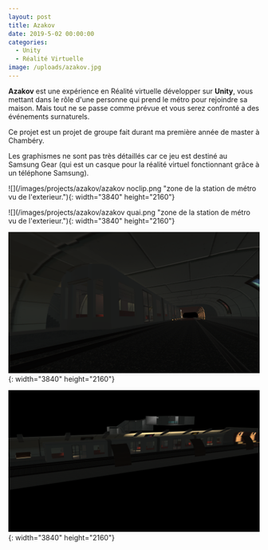 ```yaml
---
layout: post
title: Azakov
date: 2019-5-02 00:00:00
categories:
  - Unity
  - Réalité Virtuelle
image: /uploads/azakov.jpg
---
```


**Azakov** est une exp&eacute;rience en R&eacute;alit&eacute; virtuelle d&eacute;velopper sur **Unity**, vous mettant dans le r&ocirc;le d'une personne qui prend le m&eacute;tro pour rejoindre sa maison. Mais tout ne se passe comme pr&eacute;vue et vous serez confront&eacute; a des &eacute;v&eacute;nements surnaturels.

Ce projet est un projet de groupe fait durant ma premi&egrave;re ann&eacute;e de master &agrave; Chamb&eacute;ry.

Les graphismes ne sont pas tr&egrave;s d&eacute;taill&eacute;s car ce jeu est destin&eacute; au Samsung Gear (qui est un casque pour la r&eacute;alit&eacute; virtuel fonctionnant gr&acirc;ce &agrave; un t&eacute;l&eacute;phone Samsung).

![](/images/projects/azakov/azakov noclip.png "zone de la station de métro vu de l'exterieur."){: width="3840" height="2160"}

![](/images/projects/azakov/azakov quai.png "zone de la station de métro vu de l'exterieur."){: width="3840" height="2160"}

![](/images/projects/azakov/image_000017h18m025.png "zone de la station de métro vu de l'exterieur."){: width="3840" height="2160"}

![](/images/projects/azakov/image_000017h43m001.png "zone de la station de métro vu de l'exterieur."){: width="3840" height="2160"}

&nbsp;
